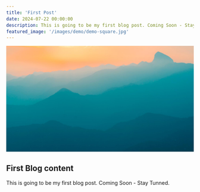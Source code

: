 ```yaml
---
title: 'First Post'
date: 2024-07-22 00:00:00
description: This is going to be my first blog post. Coming Soon - Stay Tunned.
featured_image: '/images/demo/demo-square.jpg'
---
```


![](/images/demo/demo-landscape.jpg)

## First Blog content

This is going to be my first blog post. Coming Soon - Stay Tunned.

